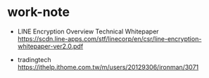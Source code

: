 # work-note

+ LINE Encryption Overview Technical Whitepaper  
https://scdn.line-apps.com/stf/linecorp/en/csr/line-encryption-whitepaper-ver2.0.pdf

+ tradingtech
https://ithelp.ithome.com.tw/m/users/20129306/ironman/3071

